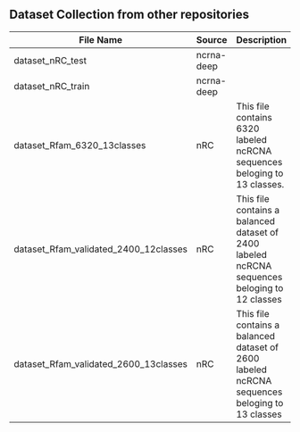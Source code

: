 ## Dataset Collection from other repositories

| File Name         | Source            | Description | Link  |
| -------------     | -------------     |-----| ----- |
| dataset_nRC_test  | ncrna-deep        | | [link](https://github.com/bioinformatics-sannio/ncrna-deep/tree/master/datasets/nRC-public) |
| dataset_nRC_train | ncrna-deep        | | [link](https://github.com/bioinformatics-sannio/ncrna-deep/tree/master/datasets/nRC-public) |
| dataset_Rfam_6320_13classes | nRC | This file contains 6320 labeled ncRCNA sequences beloging to 13 classes. | [link](https://github.com/IcarPA-TBlab/nrc/tree/master/data/ECCB2017)|
| dataset_Rfam_validated_2400_12classes | nRC | This file contains a balanced dataset of 2400 labeled ncRCNA sequences beloging to 12 classes | [link](https://github.com/IcarPA-TBlab/nrc/tree/master/data/ECCB2017)|
| dataset_Rfam_validated_2600_13classes | nRC | This file contains a balanced dataset of 2600 labeled ncRCNA sequences beloging to 13 classes | [link](https://github.com/IcarPA-TBlab/nrc/tree/master/data/ECCB2017)|